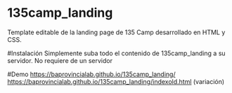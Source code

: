 # 135camp_landing
Template editable de la landing page de 135 Camp desarrollado en HTML y CSS.

#Instalación
Simplemente suba todo el contenido de 135camp_landing a su servidor. No requiere de un servidor 

#Demo
https://baprovincialab.github.io/135camp_landing/
https://baprovincialab.github.io/135camp_landing/indexold.html (variación)
